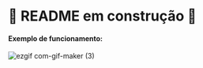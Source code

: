 # 🚧 README em construção 🚧

<h4>Exemplo de funcionamento:</h4>

![ezgif com-gif-maker (3)](https://user-images.githubusercontent.com/87319747/195248687-abaae544-fbd9-401d-8bbe-74be289e3320.gif)
